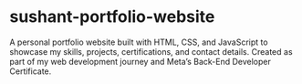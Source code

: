 # sushant-portfolio-website
A personal portfolio website built with HTML, CSS, and JavaScript to showcase my skills, projects, certifications, and contact details. Created as part of my web development journey and Meta’s Back-End Developer Certificate.

